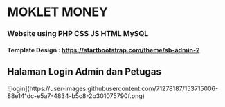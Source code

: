 <h1 align="left">MOKLET MONEY</h1>
<h3 align="left">Website using PHP CSS JS HTML MySQL</h3>
<h4 align="left">Template Design : <a href="https://startbootstrap.com/theme/sb-admin-2">https://startbootstrap.com/theme/sb-admin-2</a></h4>

<h2 align="left">Halaman Login Admin dan Petugas</h2>
![login](https://user-images.githubusercontent.com/71278187/153715006-88e141dc-e5a7-4834-b5c8-2b301075790f.png)

